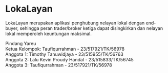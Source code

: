 # LokaLayan
LokaLayan merupakan aplikasi penghubung nelayan lokal dengan end-buyer, sehingga peran trader/broker ketiga dapat disingkirkan dan nelayan lokal memperoleh keuntungan maksimal.


Pindang Yareu<br>
Ketua Kelompok: Taufiqurrahman - 23/517921/TK/56978<br>
Anggota 1: Timothy Tanuwidjaya - 23/515955/TK/56763<br>
Anggota 2: Lalu Kevin Proudy Handal - 23/515833/TK/56745<br>
Anggota 3: Taufiqurrahman - 23/517921/TK/56978<br>

